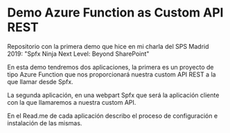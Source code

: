 # Demo Azure Function as Custom API REST
Repositorio con la primera demo que hice en mi charla del SPS Madrid 2019: "Spfx Ninja Next Level: Beyond SharePoint"

En esta demo tendremos dos aplicaciones, la primera es un proyecto de tipo Azure Function que nos proporcionará nuestra custom API REST a la que llamar desde Spfx.

La segunda aplicación, en una webpart Spfx que será la aplicación cliente con la que llamaremos a nuestra custom API.

En el Read.me de cada aplicación describo el proceso de configuración e instalación de las mismas.


